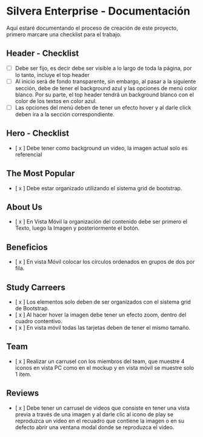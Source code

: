 # Silvera Enterprise - Documentación

Aquí estaré documentando el proceso de creación de este proyecto, primero marcare una checklist para el trabajo. 

## Header - Checklist

- [ ] Debe ser fijo, es decir debe ser visible a lo largo de toda la página, por lo tanto, incluye el top header
- [ ] Al inicio será de fondo transparente, sin embargo, al pasar a la siguiente sección, debe de tener el background azul y las opciones de menú color blanco. Por su parte, el top header tendrá un background blanco con el color de los textos en color azul.
- [ ] Las opciones del menú deben de tener un efecto hover y al darle click deben ira a la sección correspondiente. 

## Hero - Checklist

- [ x ] Debe tener como background un video, la imagen actual solo es referencial

## The Most Popular  

- [ x ] Debe estar organizado utilizando el sistema grid de bootstrap.

## About Us  

- [ x ] En Vista Móvil la organización del contenido debe ser primero el Texto, luego la Imagen y posteriormente el botón.

## Beneficios

- [ x ] En vista Móvil colocar los círculos ordenados en grupos de dos por fila.

## Study Carreers

- [ x ] Los elementos solo deben de ser organizados con el sistema grid de Bootstrap.
- [ x ] Al hacer hover la imagen debe tener un efecto zoom, dentro del cuadro contentivo.
- [ x ] En vista móvil todas las tarjetas deben de tener el mismo tamaño.

## Team 
- [ x ] Realizar un carrusel con los miembros del team, que muestre 4 iconos en vista PC como en el mockup y en vista móvil se muestre solo 1 item.

## Reviews
- [ x ] Debe tener un carrusel de videos que consiste en tener una vista previa a través de una imagen y al darle clic al icono de play se reproduzca un video en el recuadro que contiene la imagen o en su defecto abrir una ventana modal donde se reproduzca el video.